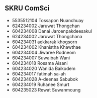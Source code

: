 ## SKRU ComSci

- 5535512104 Tossapon Nuanchuay
- 624234002 Jaruwat Thongchan
- 604234008  Danai Jaroenpakdeesakul
- 624234002 Jaruwat Thongchana
- 604234031 aekkarak khogsorn 
- 604234002 Khanistha Khawthae
- 604234004 Jiwaree Rodneom
- 604234007 Suwaibah Wani
- 604234018 Rosama Aisani
- 604234020 Wanida Baikodem
- 604234017 fatimah sa-ah
- 604234028 A-deenas Sabubok
- 604234019 Ruhanee Smurt
- 604235023 Rewat Suwanmoung